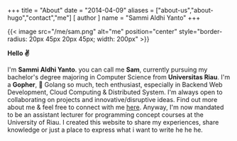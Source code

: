 +++
title = "About"
date = "2014-04-09"
aliases = ["about-us","about-hugo","contact","me"]
[ author ]
  name = "Sammi Aldhi Yanto"
+++

{{< image src="/me/sam.png" alt="me" position="center" style="border-radius: 20px 45px 20px 45px; width: 200px" >}}

**Hello ✌** 

I'm **Sammi Aldhi Yanto**. you can call me **Sam**, currently pursuing my bachelor's degree majoring in Computer Science from **Universitas Riau**. I'm a **Gopher**, 🤍 Golang so much, tech enthusiast, especially in Backend Web Development, Cloud Computing & Distributed System. I'm always open to collaborating on projects and innovative/disruptive ideas. Find out more about me & feel free to connect with me [here](https://sammidev.netlify.app/). Anyway, I'm now mandated to be an assistant lecturer for programming concept courses at the University of Riau. I created this website to share my experiences, share knowledge or just a place to express what i want to write he he he.

